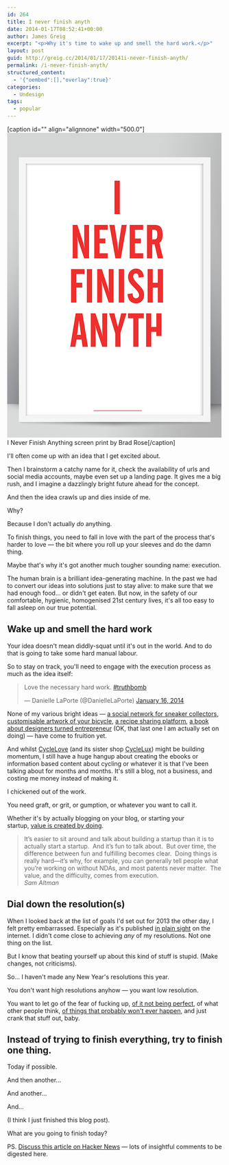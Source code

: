 ```yaml
---
id: 264
title: I never finish anyth
date: 2014-01-17T08:52:41+00:00
author: James Greig
excerpt: "<p>Why it's time to wake up and smell the hard work.</p>"
layout: post
guid: http://greig.cc/2014/01/17/20141i-never-finish-anyth/
permalink: /i-never-finish-anyth/
structured_content:
  - '{"oembed":[],"overlay":true}'
categories:
  - Undesign
tags:
  - popular
---
```

[caption id="" align="alignnone" width="500.0"]<img src="/media/ineverfinishanyth.jpg" alt="I Never Finish Anything screen print by Brad Rose"/> I Never Finish Anything screen print by Brad Rose[/caption]

I'll often come up with an idea that I get excited about.

Then I brainstorm a catchy name for it, check the availability of urls and social media accounts, maybe even set up a landing page. It gives me a big rush, and I imagine a dazzlingly bright future ahead for the concept.&nbsp;

And then the idea crawls up and dies inside of me.

Why?

Because I don't actually&nbsp;<em>do</em> anything.&nbsp;

To finish things, you need to fall in love with the part of the process that's harder to love — the bit where you roll up your sleeves and do the damn thing.

Maybe that's why it's got another much tougher sounding name: execution.

The human brain is a brilliant idea-generating machine. In the past we had to convert our ideas into solutions just to stay alive: to make sure that we had enough food... or didn't get eaten. But now, in the safety of our comfortable, hygienic, homogenised 21st century lives, it's all too easy to fall asleep on our true potential.</p>

<h2>Wake up and smell the hard work</h2>

Your idea doesn't mean diddly-squat until it's out in the world. And to do that is going to take some hard manual labour.

So to stay on track, you'll need to engage with the execution process as much as the idea itself:
 
   <blockquote class="twitter-tweet">Love the necessary hard work. <a href="https://twitter.com/search?q=%23truthbomb&amp;src=hash">#truthbomb</a>

— Danielle LaPorte (@DanielleLaPorte) <a href="https://twitter.com/DanielleLaPorte/statuses/423862942543904768">January 16, 2014</a></blockquote>
<script async="" src="//platform.twitter.com/widgets.js" charset="utf-8"></script>

None of my various bright ideas — <a href="http://www.sneakergeeks.com/">a social network for sneaker collectors</a>, <a href="http://my.cyclelove.net/">customisable artwork of your bicycle</a>, <a href="http://yyyummy.com/">a recipe sharing platform</a>, <a href="http://greig.cc/undesign/">a book about designers turned entrepreneur</a> (OK, that last one I am actually set on doing) — have come to fruition yet.

And whilst <a href="http://www.cyclelove.cc/">CycleLove</a>&nbsp;(and its sister shop <a href="http://cyclelux.cc/">CycleLux</a>) might be building momentum, I still have a huge hangup about creating the ebooks or information based content about cycling or whatever it is that I've been talking about for months and months. It's still a blog, not a business, and costing me money instead of making it.

I chickened out of the work.

You need graft, or grit, or gumption, or whatever you want to call it.

Whether it's by actually blogging on your blog, or starting your startup,&nbsp;<a href="http://blog.samaltman.com/value-is-created-by-doing">value is created by doing</a>.&nbsp;

<blockquote>It’s easier to sit around and talk about building a startup than it is to actually start a startup.&nbsp; And it’s fun to talk about.&nbsp; But over time, the difference between fun and fulfilling becomes clear.&nbsp; Doing things is really hard—it’s why, for example, you can generally tell people what you’re working on without NDAs, and most patents never matter.&nbsp; The value, and the difficulty, comes from execution.<br /><em>Sam Altman</em></p></blockquote>

<h2>Dial down the resolution(s)</h2>

<p>When I looked back at the list of goals I'd set out for 2013 the other day, I felt pretty embarrassed. Especially as it's published <a href="https://twitter.com/j_greig/status/287640604102512640">in plain sight</a> on the internet. I didn't come close to achieving <em>any</em> of my resolutions. Not one thing on the list.

But I know that beating yourself up about this kind of stuff is stupid. (Make changes, not criticisms).

So... I haven't made any New Year's resolutions this year.

You don't want high resolutions anyhow — you want low resolution.

You want to let go of the fear of fucking up, <a href="http://greig.cc/journal/2013/1/dont-make-it-perfect-just-make-it-now">of it not being perfect</a>, of what other people think, <a href="http://www.marcandangel.com/2013/12/05/9-fears-you-will-regret-never-facing">of things that probably won't ever happen</a>, and just crank that stuff out, baby.

<h2>Instead of trying to finish everything, try to finish one thing.</h2>

Today if possible.

And then another...

And another...

And...

(I think I just finished this blog post).

What are you going to finish today?

PS.&nbsp;<a href="https://news.ycombinator.com/item?id=7075537">Discuss this article on Hacker News</a>&nbsp;— lots of insightful comments to be digested here.